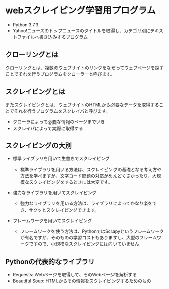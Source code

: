 # webスクレイピング学習用プログラム
* Python 3.7.3
* Yahoo!ニュースのトップニュースのタイトルを取得し、カテゴリ別にテキストファイルへ書き込みするプログラム

## クローリングとは
クローリングとは、複数のウェブサイトのリンクをなぞってウェブページを探すことでそれを行うプログラムをクローラーと呼びます。

## スクレイピングとは
またスクレイピングとは、ウェブサイトのHTMLから必要なデータを取得することでそれを行うプログラムをスクレイパと呼びます。

* クローラによって必要な情報のページまでいき
* スクレイパによって実際に取得する

## スクレイピングの大別
* 標準ライブラリを用いて生書きでスクレイピング
  * 標準ライブラリを用いる方法は、スクレイピングの基礎となる考え方や方法を学べますが、文字コード問題の対応がめんどくさかったり、大規模なスクレイピングをするときには大変です。


* 強力なライブラリを用いてスクレイピング
  * 強力なライブラリを用いる方法は、ライブラリによってかなり楽をでき、サクッとスクレイピングできます。
* フレームワークを用いてスクレイピング
  * フレームワークを使う方法は、PythonではScrapyというフレームワークが有名ですが、そのものの学習コストもありますし、大型のフレームワークですので、小規模なスクレイピングには向いていません

## Pythonの代表的なライブラリ
* Requests: Webページを取得して、そのWebページを解析する
* Beautiful Soup: HTMLからその情報をスクレイピングするためのもの